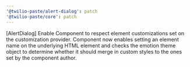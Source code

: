 ```yaml
---
'@twilio-paste/alert-dialog': patch
'@twilio-paste/core': patch
---
```


[AlertDialog] Enable Component to respect element customizations set on the customization provider. Component now enables setting an element name on the underlying HTML element and checks the emotion theme object to determine whether it should merge in custom styles to the ones set by the component author.
